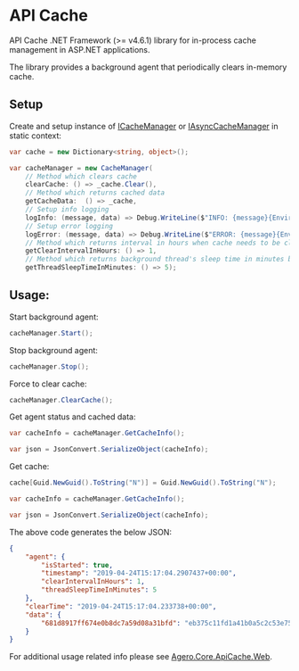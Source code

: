 # API Cache

API Cache .NET Framework (>= v4.6.1) library for in-process cache management in ASP.NET applications.

The library provides a background agent that periodically clears in-memory cache.

## Setup
Create and setup instance of [ICacheManager](./Agero.Core.ApiCache/ICacheManager.cs) or [IAsyncCacheManager](./Agero.Core.ApiCache/IAsyncCacheManager.cs) in static context:
```csharp
var cache = new Dictionary<string, object>();

var cacheManager = new CacheManager(
	// Method which clears cache
	clearCache: () => _cache.Clear(),
	// Method which returns cached data
	getCacheData:  () => _cache,
	// Setup info logging 
	logInfo: (message, data) => Debug.WriteLine($"INFO: {message}{Environment.NewLine}{JsonConvert.SerializeObject(data)}"),
	// Setup error logging 
	logError: (message, data) => Debug.WriteLine($"ERROR: {message}{Environment.NewLine}{JsonConvert.SerializeObject(data)}"),
	// Method which returns interval in hours when cache needs to be cleared again
	getClearIntervalInHours: () => 1,
	// Method which returns background thread's sleep time in minutes before attempting to clear cache again
	getThreadSleepTimeInMinutes: () => 5);
```

## Usage:
Start background agent:
 ```csharp
cacheManager.Start();  
```

Stop background agent:
 ```csharp
cacheManager.Stop();  
```

Force to clear cache:
```csharp
cacheManager.ClearCache();  
```

Get agent status and cached data:
```csharp
var cacheInfo = cacheManager.GetCacheInfo(); 

var json = JsonConvert.SerializeObject(cacheInfo);   
```

Get cache:
```csharp
cache[Guid.NewGuid().ToString("N")] = Guid.NewGuid().ToString("N");

var cacheInfo = cacheManager.GetCacheInfo();  

var json = JsonConvert.SerializeObject(cacheInfo);  
```

The above code generates the below JSON:
```json
{
    "agent": {
        "isStarted": true,
        "timestamp": "2019-04-24T15:17:04.2907437+00:00",
        "clearIntervalInHours": 1,
        "threadSleepTimeInMinutes": 5
    },
    "clearTime": "2019-04-24T15:17:04.233738+00:00",
    "data": {
        "681d8917ff674e0b8dc7a59d08a31bfd": "eb375c11fd1a41b0a5c2c53e754c5c6c"
    }
}
```

For additional usage related info please see [Agero.Core.ApiCache.Web](./Agero.Core.ApiCache.Web/).